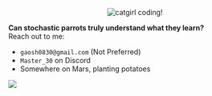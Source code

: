 <p align="center">
  <img align="center" src='images/cgc.png' alt='catgirl coding!' />

  <b>Can stochastic parrots truly understand what they learn?</b><br>
  Reach out to me:
  - `gaosh0830@gmail.com` (Not Preferred)
  - `Master_30` on Discord
  - Somewhere on Mars, planting potatoes

  <img align="center" src='https://github-readme-stats.vercel.app/api?username=timg233&theme=dracula&show_icons=true&count_private=true&hide_rank=true&hide=contribs,stars' />
</p>

